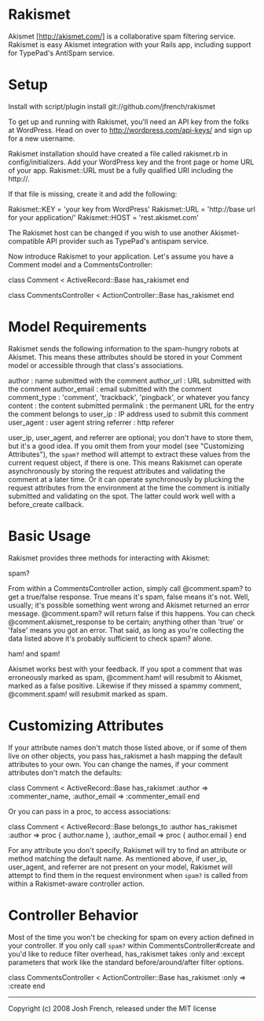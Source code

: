 Rakismet
========

Akismet [http://akismet.com/] is a collaborative spam filtering service.
Rakismet is easy Akismet integration with your Rails app, including support
for TypePad's AntiSpam service.


Setup
=====

Install with script/plugin install git://github.com/jfrench/rakismet

To get up and running with Rakismet, you'll need an API key from the folks at
WordPress. Head on over to http://wordpress.com/api-keys/ and sign up for a
new username.

Rakismet installation should have created a file called rakismet.rb in
config/initializers. Add your WordPress key and the front page or home URL of
your app. Rakismet::URL must be a fully qualified URI including the http://.

If that file is missing, create it and add the following:

  Rakismet::KEY  = 'your key from WordPress'
  Rakismet::URL  = 'http://base url for your application/'
  Rakismet::HOST = 'rest.akismet.com'

The Rakismet host can be changed if you wish to use another Akismet-compatible
API provider such as TypePad's antispam service.

Now introduce Rakismet to your application. Let's assume you have a Comment
model and a CommentsController:

  class Comment < ActiveRecord::Base
    has_rakismet
  end

  class CommentsController < ActionController::Base
    has_rakismet
  end


Model Requirements
==================

Rakismet sends the following information to the spam-hungry robots at Akismet.
This means these attributes should be stored in your Comment model or
accessible through that class's associations.

  author        : name submitted with the comment
  author_url    : URL submitted with the comment
  author_email  : email submitted with the comment
  comment_type  : 'comment', 'trackback', 'pingback', or whatever you fancy
  content       : the content submitted
  permalink     : the permanent URL for the entry the comment belongs to
  user_ip       : IP address used to submit this comment
  user_agent    : user agent string
  referrer      : http referer

user_ip, user_agent, and referrer are optional; you don't have to store them,
but it's a good idea. If you omit them from your model (see "Customizing
Attributes"), the `spam?` method will attempt to extract these values from the
current request object, if there is one. This means Rakismet can operate
asynchronously by storing the request attributes and validating the comment at
a later time. Or it can operate synchronously by plucking the request
attributes from the environment at the time the comment is initially submitted
and validating on the spot. The latter could work well with a before_create
callback.


Basic Usage
===========

Rakismet provides three methods for interacting with Akismet:

  spam?

From within a CommentsController action, simply call @comment.spam? to get a
true/false response. True means it's spam, false means it's not. Well,
usually; it's possible something went wrong and Akismet returned an error
message. @comment.spam? will return false if this happens. You can check
@comment.akismet_response to be certain; anything other than 'true' or 'false'
means you got an error. That said, as long as you're collecting the data
listed above it's probably sufficient to check spam? alone.

  ham! and spam!

Akismet works best with your feedback. If you spot a comment that was
erroneously marked as spam, @comment.ham! will resubmit to Akismet, marked as
a false positive. Likewise if they missed a spammy comment, @comment.spam!
will resubmit marked as spam.


Customizing Attributes
======================

If your attribute names don't match those listed above, or if some of them
live on other objects, you pass has_rakismet a hash mapping the default 
attributes to your own. You can change the names, if your comment attributes
don't match the defaults:

  class Comment < ActiveRecord::Base
    has_rakismet :author => :commenter_name,
                 :author_email => :commenter_email
  end

Or you can pass in a proc, to access associations:

  class Comment < ActiveRecord::Base
    belongs_to :author
    has_rakismet :author => proc { author.name },
                 :author_email => proc { author.email }
  end

For any attribute you don't specify, Rakismet will try to find an attribute or 
method matching the default name. As mentioned above, if user_ip, user_agent,
and referrer are not present on your model, Rakismet will attempt to find them
in the request environment when `spam?` is called from within a Rakismet-aware
controller action.

Controller Behavior
===================

Most of the time you won't be checking for spam on every action defined in
your controller. If you only call `spam?` within CommentsController#create and
you'd like to reduce filter overhead, has_rakismet takes :only and :except
parameters that work like the standard before/around/after filter options.

  class CommentsController < ActionController::Base
    has_rakismet :only => :create
  end


--------------------------------------------------------------
Copyright (c) 2008 Josh French, released under the MIT license
